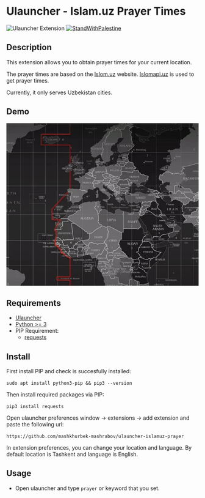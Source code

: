 # Ulauncher - Islam.uz Prayer Times

![Ulauncher Extension](https://img.shields.io/badge/Ulauncher-Extension-green.svg)   [![StandWithPalestine](https://raw.githubusercontent.com/Safouene1/support-palestine-banner/master/StandWithPalestine.svg)](https://github.com/Safouene1/support-palestine-banner)

## Description

This extension allows you to obtain prayer times for your current location. 

The prayer times are based on the [Islom.uz](https://islom.uz/) website. [Islomapi.uz](https://islomapi.uz/) is used to get prayer times. 

Currently, it only serves Uzbekistan cities.

## Demo

![demo](demo.gif)

## Requirements

- [Ulauncher](https://ulauncher.io/)
- [Python >= 3](https://www.python.org/)
- PIP Requirement:
    - [requests](https://pypi.org/project/requests/)

## Install

First install PIP and check is succesfully installed:
```
sudo apt install python3-pip && pip3 --version
```

Then install required packages via PIP:

```
pip3 install requests 
```

Open ulauncher preferences window -> extensions -> add extension and paste the following url:

```
https://github.com/mashkhurbek-mashrabov/ulauncher-islamuz-prayer
```

In extension preferences, you can change your location and language. By default location is Tashkent and language is English.

## Usage

- Open ulauncher and type `prayer` or keyword that you set.
